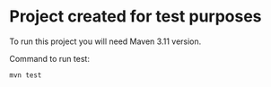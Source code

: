 # Project created for test purposes

To run this project you will need Maven 3.11 version.

Command to run test:
````
mvn test
````
